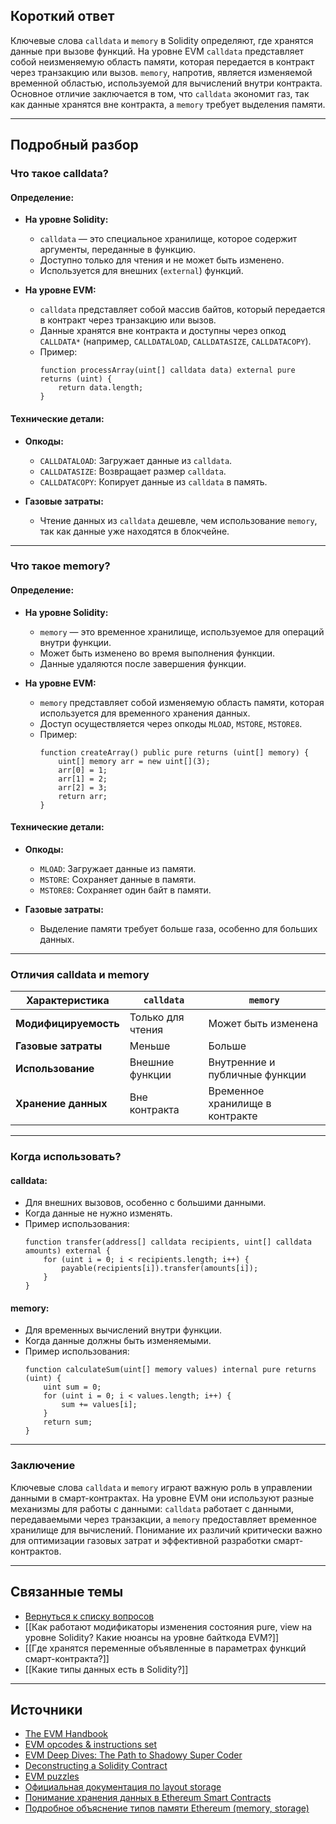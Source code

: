 
## Короткий ответ

Ключевые слова `calldata` и `memory` в Solidity определяют, где хранятся данные при вызове функций. На уровне EVM `calldata` представляет собой неизменяемую область памяти, которая передается в контракт через транзакцию или вызов. `memory`, напротив, является изменяемой временной областью, используемой для вычислений внутри контракта. Основное отличие заключается в том, что `calldata` экономит газ, так как данные хранятся вне контракта, а `memory` требует выделения памяти.

---

## Подробный разбор

### **Что такое calldata?**

#### **Определение:**
- **На уровне Solidity:**
  - `calldata` — это специальное хранилище, которое содержит аргументы, переданные в функцию.
  - Доступно только для чтения и не может быть изменено.
  - Используется для внешних (`external`) функций.

- **На уровне EVM:**
  - `calldata` представляет собой массив байтов, который передается в контракт через транзакцию или вызов.
  - Данные хранятся вне контракта и доступны через опкод `CALLDATA*` (например, `CALLDATALOAD`, `CALLDATASIZE`, `CALLDATACOPY`).
  - Пример:
    ```solidity
    function processArray(uint[] calldata data) external pure returns (uint) {
        return data.length;
    }
    ```

#### **Технические детали:**
- **Опкоды:**
  - `CALLDATALOAD`: Загружает данные из `calldata`.
  - `CALLDATASIZE`: Возвращает размер `calldata`.
  - `CALLDATACOPY`: Копирует данные из `calldata` в память.

- **Газовые затраты:**
  - Чтение данных из `calldata` дешевле, чем использование `memory`, так как данные уже находятся в блокчейне.

---

### **Что такое memory?**

#### **Определение:**
- **На уровне Solidity:**
  - `memory` — это временное хранилище, используемое для операций внутри функции.
  - Может быть изменено во время выполнения функции.
  - Данные удаляются после завершения функции.

- **На уровне EVM:**
  - `memory` представляет собой изменяемую область памяти, которая используется для временного хранения данных.
  - Доступ осуществляется через опкоды `MLOAD`, `MSTORE`, `MSTORE8`.
  - Пример:
    ```solidity
    function createArray() public pure returns (uint[] memory) {
        uint[] memory arr = new uint[](3);
        arr[0] = 1;
        arr[1] = 2;
        arr[2] = 3;
        return arr;
    }
    ```

#### **Технические детали:**
- **Опкоды:**
  - `MLOAD`: Загружает данные из памяти.
  - `MSTORE`: Сохраняет данные в памяти.
  - `MSTORE8`: Сохраняет один байт в памяти.

- **Газовые затраты:**
  - Выделение памяти требует больше газа, особенно для больших данных.

---

### **Отличия calldata и memory**

| Характеристика       | `calldata`                          | `memory`                          |
|----------------------|-------------------------------------|-----------------------------------|
| **Модифицируемость** | Только для чтения                  | Может быть изменена              |
| **Газовые затраты**  | Меньше                             | Больше                           |
| **Использование**    | Внешние функции                    | Внутренние и публичные функции   |
| **Хранение данных**  | Вне контракта                      | Временное хранилище в контракте  |

---

### **Когда использовать?**

#### **calldata:**
- Для внешних вызовов, особенно с большими данными.
- Когда данные не нужно изменять.
- Пример использования:
  ```solidity
  function transfer(address[] calldata recipients, uint[] calldata amounts) external {
      for (uint i = 0; i < recipients.length; i++) {
          payable(recipients[i]).transfer(amounts[i]);
      }
  }
  ```

#### **memory:**
- Для временных вычислений внутри функции.
- Когда данные должны быть изменяемыми.
- Пример использования:
  ```solidity
  function calculateSum(uint[] memory values) internal pure returns (uint) {
      uint sum = 0;
      for (uint i = 0; i < values.length; i++) {
          sum += values[i];
      }
      return sum;
  }
  ```

---

### **Заключение**

Ключевые слова `calldata` и `memory` играют важную роль в управлении данными в смарт-контрактах. На уровне EVM они используют разные механизмы для работы с данными: `calldata` работает с данными, передаваемыми через транзакции, а `memory` предоставляет временное хранилище для вычислений. Понимание их различий критически важно для оптимизации газовых затрат и эффективной разработки смарт-контрактов.

---

## Связанные темы
- [Вернуться к списку вопросов](5.%20Список%20вопросов.md)
- [[Как работают модификаторы изменения состояния pure, view на уровне Solidity? Какие нюансы на уровне байткода EVM?]]
- [[Где хранятся переменные объявленные в параметрах функций смарт-контракта?]]
- [[Какие типы данных есть в Solidity?]]

---

## Источники
- [The EVM Handbook](https://noxx3xxon.notion.site/noxx3xxon/The-EVM-Handbook-bb38e175cc404111a391907c4975426d)
- [EVM opcodes & instructions set](https://www.evm.codes/)
- [EVM Deep Dives: The Path to Shadowy Super Coder](https://noxx.substack.com/p/evm-deep-dives-the-path-to-shadowy)
- [Deconstructing a Solidity Contract](https://blog.openzeppelin.com/deconstructing-a-solidity-smart-contract-part-i-introduction-832efd2d7737)
- [EVM puzzles](https://github.com/fvictorio/evm-puzzles)
- [Официальная документация по layout storage](https://docs.soliditylang.org/en/stable/internals/layout_in_storage.html)
- [Понимание хранения данных в Ethereum Smart Contracts](https://programtheblockchain.com/posts/2018/03/09/understanding-ethereum-smart-contract-storage/)
- [Подробное объяснение типов памяти Ethereum (memory, storage)](https://www.fatalerrors.org/a/19131jg.html)
